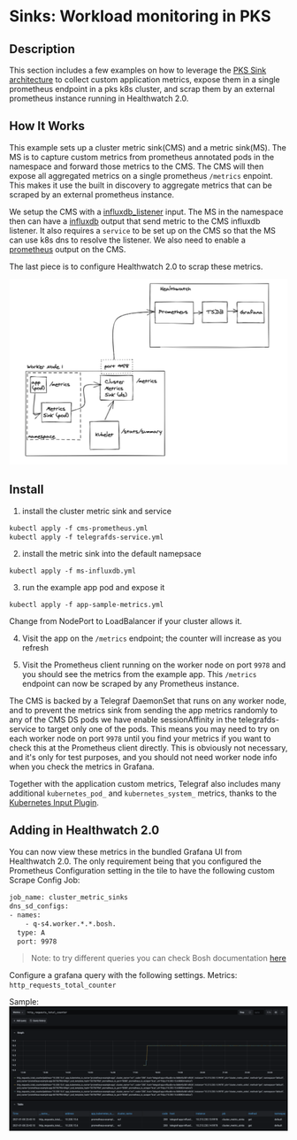 # Sinks: Workload monitoring in PKS

## Description
This section includes a few examples on how to leverage the [PKS Sink architecture](https://docs.pivotal.io/tkgi/1-9/sink-architecture.html) to collect custom application metrics, expose them in a single prometheus endpoint in a pks k8s cluster, and scrap them by an external prometheus instance running in Healthwatch 2.0.

## How It Works
This example sets up a cluster metric sink(CMS) and a metric sink(MS). The MS is to capture custom metrics from prometheus annotated pods in the namespace and forward those metrics to the CMS. The CMS will then expose all aggregated metrics on a single prometheus `/metrics` enpoint.
This makes it use the built in discovery to aggregate metrics that can be scraped by an external prometheus instance.

We setup the CMS with a [influxdb_listener](https://github.com/influxdata/telegraf/tree/master/plugins/inputs/influxdb_listener) input. The MS in the namespace then can have a [influxdb](https://github.com/influxdata/telegraf/tree/master/plugins/outputs/influxdb) output that send metric to the CMS influxdb listener. It also requires a `service` to be set up on the CMS so that the MS can use k8s dns to resolve the listener. We also need to enable a [prometheus](https://github.com/influxdata/telegraf/tree/master/plugins/outputs/prometheus_client) output on the CMS.

The last piece is to configure Healthwatch 2.0 to scrap these metrics.

![howitworks](./diagram.png)

## Install

1. install the cluster metric sink and service

```
kubectl apply -f cms-prometheus.yml
kubectl apply -f telegrafds-service.yml
```

2. install the metric sink into the default namepsace

```
kubectl apply -f ms-influxdb.yml
```

3. run the example app pod and expose it

```
kubectl apply -f app-sample-metrics.yml
```

Change from NodePort to LoadBalancer if your cluster allows it.

4. Visit the app on the `/metrics` endpoint; the counter will increase as you refresh

5. Visit the Prometheus client running on the worker node on port `9978` and you should see the metrics from the example app. This `/metrics` endpoint can now be scraped by any Prometheus instance.

The CMS is backed by a Telegraf DaemonSet that runs on any worker node, and to prevent the metrics sink from sending the app metrics randomly to any of the CMS DS pods we have enable sessionAffinity in the telegrafds-service to target only one of the pods. This means you may need to try on each worker node on port `9978` until you find your metrics if you want to check this at the Prometheus client directly. This is obviously not necessary, and it's only for test purposes, and you should not need worker node info when you check the metrics in Grafana.

Together with the application custom metrics, Telegraf also includes many additional `kubernetes_pod_` and `kubernetes_system_` metrics, thanks to the [Kubernetes Input Plugin](https://github.com/influxdata/telegraf/tree/1.13.2/plugins/inputs/kubernetes).

## Adding in Healthwatch 2.0

You can now view these metrics in the bundled Grafana UI from Healthwatch 2.0. The only requirement being that you configured the Prometheus Configuration setting in the tile to have the following custom Scrape Config Job:

```
job_name: cluster_metric_sinks
dns_sd_configs:
- names:
    - q-s4.worker.*.*.bosh.
  type: A
  port: 9978
```
> Note: to try different queries you can check Bosh documentation [here](https://bosh.io/docs/dns/#constructing-queries)


Configure a grafana query with the following settings.
Metrics: `http_requests_total_counter`

Sample:
![grafana](./Grafana.png)
